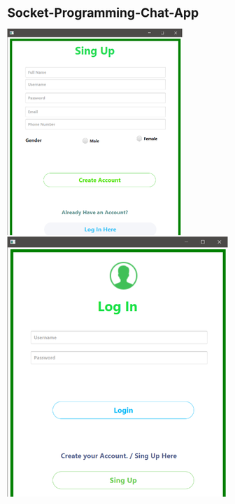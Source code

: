 # Socket-Programming-Chat-App


<img src="src/assets/images/sign.png" width="400">
<img src="src/assets/images/log.png" width="600">

